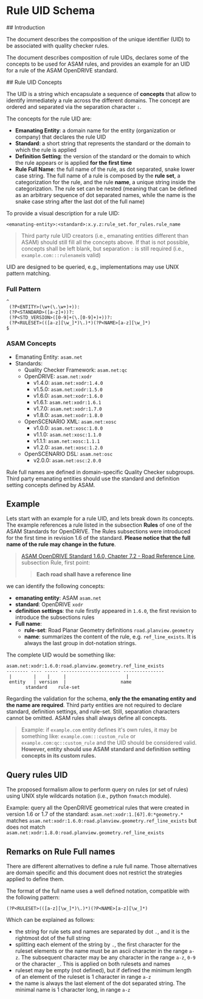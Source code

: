 <!---
This Source Code Form is subject to the terms of the Mozilla
Public License, v. 2.0. If a copy of the MPL was not distributed
with this file, You can obtain one at https://mozilla.org/MPL/2.0/.
-->

# Rule UID Schema

## Introduction

The document describes the composition of the unique identifier (UID) to be
associated with quality checker rules.

The document describes composition of rule UIDs, declares some of the concepts
to be used for ASAM rules, and provides an example for an UID for a rule of the
ASAM OpenDRIVE standard.

## Rule UID Concepts

The UID is a string which encapsulate a sequence of **concepts** that allow to
identify immediately a rule across the different domains. The concept are
ordered and separated via the separation character **`:`**.

The concepts for the rule UID are:

 * **Emanating Entity**: a domain name for the entity (organization or company)
   that declares the rule UID
 * **Standard**: a short string that represents the standard or the
   domain to which the rule is applied
 * **Definition Setting**: the version of the standard or the domain to which
   the rule appears or is applied **for the first time**
 * **Rule Full Name**: the full name of the rule, as dot separated, snake lower
   case string. The full name of a rule is composed by the **rule set**, a
   categorization for the rule, and the rule **name**, a unique string inside
   the categorization. The rule set can be nested (meaning that can be defined
   as an arbitrary sequence of dot separated names, while the name is the snake
   case string after the last dot of the full name)

To provide a visual description for a rule UID:

```
<emanating-entity>:<standard>:x.y.z:rule_set.for_rules.rule_name
```

> Third party rule UID creators (i.e., emanating entities different than ASAM)
> should still fill all the concepts above. If that is not possible, concepts
> shall be left blank, but separation `:` is still required (i.e.,
> `example.com:::rulename`is valid) 

UID are designed to be queried, e.g., implementations may use UNIX pattern
matching.

### Full Pattern

```
^
 (?P<ENTITY>(\w+(\.\w+)+)):
 (?P<STANDARD>([a-z]+))?:
 (?P<STD_VERSION>([0-9]+(\.[0-9]+)+))?:
 (?P<RULESET>(([a-z][\w_]*)\.)*)(?P<NAME>[a-z][\w_]*)
$
```

### ASAM Concepts

 * Emanating Entity: `asam.net`
 * Standards:
   * Quality Checker Framework: `asam.net:qc`
   * OpenDRIVE: `asam.net:xodr`
     * v1.4.0: `asam.net:xodr:1.4.0`
     * v1.5.0: `asam.net:xodr:1.5.0` 
     * v1.6.0: `asam.net:xodr:1.6.0`
     * v1.6.1: `asam.net:xodr:1.6.1`
     * v1.7.0: `asam.net:xodr:1.7.0`
     * v1.8.0: `asam.net:xodr:1.8.0`
   * OpenSCENARIO XML: `asam.net:xosc`
     * v1.0.0: `asam.net:xosc:1.0.0` 
     * v1.1.0: `asam.net:xosc:1.1.0`
     * v1.1.1: `asam.net:xosc:1.1.1`
     * v1.2.0: `asam.net:xosc:1.2.0` 
   * OpenSCENARIO DSL: `asam.net:osc`
     * v2.0.0: `asam.net:osc:2.0.0`

Rule full names are defined in domain-specific Quality Checker subgroups. Third
party emanating entities should use the standard and definition setting
concepts defined by ASAM. 

## Example

Lets start with an example for a rule UID, and lets break down its concepts. The
example references a rule listed in the subsection **Rules** of one of the ASAM
Standards for OpenDRIVE. The Rules subsections were introduced for the first
time in revision 1.6 of the standard. **Please notice that the full name of the
rule may change in the future**.

> [ASAM OpenDRIVE Standard 1.6.0, Chapter 7.2 - Road Reference
> Line](https://releases.asam.net/OpenDRIVE/1.6.0/ASAM_OpenDRIVE_BS_V1-6-0.html#_road_reference_line),
> subsection Rule, first point: 
> > **Each road shall have a reference line**

we can identify the following concepts:

 * **emanating entity**: ASAM `asam.net`
 * **standard**: OpenDRIVE `xodr`
 * **definition settings**: the rule firstly appeared in `1.6.0`, the first
   revision to introduce the subsections rules
 * **Full name**:
    * **rule-set**: Road Planar Geometry definitions `road.planview.geometry`
    * **name**: summarizes the content of the rule, e.g. `ref_line_exists`. It
      is always the last group in dot-notation strings.

The complete UID would be something like:

```
asam.net:xodr:1.6.0:road.planview.geometry.ref_line_exists
-------- ---- ----- ---------------------- ---------------
 |        |    |     |                      |             
 entity   | version  |                    name
       standard    rule-set
```

Regarding the validation for the schema, **only the the emanating entity and
the name are required**. Third party entities are not required to declare
standard, definition settings, and rule-set. Still, separation
characters cannot be omitted. ASAM rules shall always define all concepts.

> Example: if `example.com` entity defines it's own rules, it may be something
> like: `example.com:::custom_rule` or `example.com:qc::custom_rule` and the
> UID should be considered valid. **However, entity should use ASAM standard and
> definition setting concepts in its custom rules.**

## Query rules UID

The proposed formalism allow to perform query on rules (or set of rules) using
UNIX style wildcards notation (i.e., python `fnmatch` module).

Example: query all the OpenDRIVE geometrical rules that were created in version 1.6 or
1.7 of the standard: `asam.net:xodr:1.[67].0:*geometry.*` matches
`asam.net:xodr:1.6.0:road.planview.geometry.ref_line_exists` but does not
match `asam.net:xodr:1.8.0:road.planview.geometry.ref_line_exists`

## Remarks on Rule Full names

There are different alternatives to define a rule full name. Those alternatives
are domain specific and this document does not restrict the strategies applied
to define them. 

The format of the full name uses a well defined notation, compatible with the
following pattern:

```
(?P<RULESET>(([a-z][\w_]*)\.)*)(?P<NAME>[a-z][\w_]*)
```

Which can be explained as follows:

 * the string for rule sets and names are separated by dot `.`, and it is the
   rightmost dot of the full string
 * splitting each element of the string by `.`, the first character for the
   ruleset elements or the name must be an ascii character in the range `a-z`.
   The subsequent character may be any character in the range `a-z`, `0-9` or
   the character `_`. This is applied on both rulesets and names
 * ruleset may be empty (not defined), but if defined the minimum length of an
   element of the ruleset is 1 character in range `a-z`
 * the name is always the last element of the dot separated string. The minimal
   name is 1 character long, in range `a-z`
